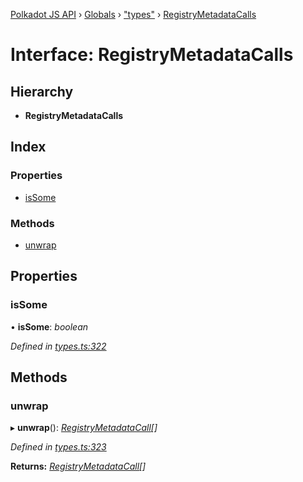 [Polkadot JS API](../README.md) › [Globals](../globals.md) › ["types"](../modules/_types_.md) › [RegistryMetadataCalls](_types_.registrymetadatacalls.md)

# Interface: RegistryMetadataCalls

## Hierarchy

* **RegistryMetadataCalls**

## Index

### Properties

* [isSome](_types_.registrymetadatacalls.md#issome)

### Methods

* [unwrap](_types_.registrymetadatacalls.md#unwrap)

## Properties

###  isSome

• **isSome**: *boolean*

*Defined in [types.ts:322](https://github.com/polkadot-js/api/blob/e12f2f67c6/packages/types/src/types.ts#L322)*

## Methods

###  unwrap

▸ **unwrap**(): *[RegistryMetadataCall](_types_.registrymetadatacall.md)[]*

*Defined in [types.ts:323](https://github.com/polkadot-js/api/blob/e12f2f67c6/packages/types/src/types.ts#L323)*

**Returns:** *[RegistryMetadataCall](_types_.registrymetadatacall.md)[]*
